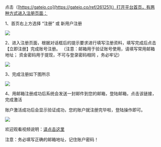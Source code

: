 
点击（[https://gateio.co](https://gateio.co/ref/261251)）打开平台首页，有两种方式进入注册页面：

1、首页右上方选择 “注册” 或 新用户注册

![](https://gateimg.opencoding.com/zzz1.png)

2、进入注册页面，根据对话框后的提示要求进行填写注册资料，填写完成后点击【立即注册】完成账号注册。
（注意：邮箱用于验证账号使用，请填写常用邮箱地址； 资金密码用于提现，不可与登录密码相同 ，务必牢记）

![](https://gateimg.opencoding.com/zzz2.png)

3、完成注册如下图所示

![](https://gateimg.opencoding.com/zzz3.png)

4、用邮箱注册成功后系统会发送一封邮件到您的邮箱，登陆邮箱，点击该链接，完成激活

账户激活成功后会显示验证成功，您的账户就注册完毕啦，登陆操作即可。

![](https://gateimg.opencoding.com/zzz4.png)


欢迎观看视频说明：[请点击这里](https://www.bilibili.com/video/av43305365)

注意：务必填写正确的邮箱地址，记住账户密码！